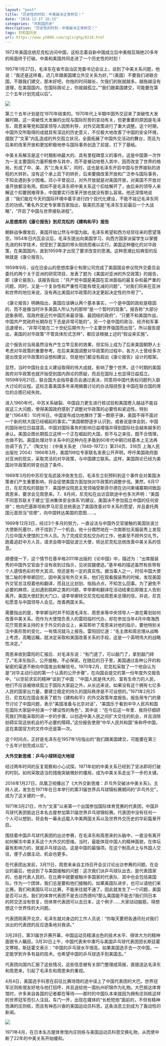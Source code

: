 ```yaml
---
layout: "post"
title: "历史性的时刻：中美破冰正常邦交！"
date: "2018-12-17 16:15"
categories: "共和国历史"
description: "历史性的时刻：中美破冰正常邦交！"
tags: 共和国历史
url: https://www.y5000.com/zgls/ghg/8218.html
---
```






1972年美国总统尼克松访问中国，这标志着自新中国成立后中美相互隔绝20多年的局面终于打破。中美和美国共同走进了一个历史性的时刻！

1957年1月27日，毛泽东在省市自治区党委书记会议上，谈到了中美关系问题，他说：“我还是这样看，迟几年跟美国建立外交关系为好。”“（美国）不要我们进联合国，不跟我们建交，那末好吧，你拖的时间越长，欠我们的账就越多。越拖越没有道理，在美国国内，在国际舆论上，你就越孤立。”“我们跟美国建交，可能要在第三个五年计划完成以后”。

![](https://img.y5000.com/uploads/allimg/161226/8-161226110344316.jpg)

第三个五年计划是在1970年结束的。1970年代上半期中国外交迎来了突破性大发展时期，这一突破性大发展的出现与国际形势的变动有关，但更重要的原因是毛泽东、周恩来等党和国家领导人因势利导，对外交政策进行了重大调整。这个时期，中国外交所取得的成就具有深远的历史意义，不仅极大地改善了中国的安全环境，摆脱了“文革”内乱造成的外交孤立状况，全面拓展了中国外交活动的舞台，而且为后来的改革开放和更加积极地参与国际事务创造了前提，打下了基础。

中美关系解冻是这个时期影响最大的、具有里程碑意义的事件。这是中国第一次作为一支主要国际力量积极参与其中，而不是被动地卷入其中，因而改变了世界的格局，形成了中、美、苏“三角关系”。同时，这也是毛泽东开启中国与世界接轨的进程的大转折。没有这个承上启下的转折，后来要搞改革开放和广泛参与国际事务，不知会遇到多少困难。邓小平曾说过，对外开放就是对美国开放，对美国不开放对谁开放都没有用。假如不是毛泽东把中美关系这个扣给解开了，由后来的领导人来解这个扣要困难得多，中国要实行改革开放也就没有那么容易。他还深情地说道：“我们能在今天的国际环境中着手进行四个现代化建设，不能不铭记毛泽东同志的功绩。”著名外交史专家章百家指出，联美抗苏是“毛泽东生前最后一个大战略”，“开启了中国与世界接轨进程”。

**从思想库的《康仑报告》到尼克松的《建构和平》报告**

朝鲜战争爆发后，美国开始公然与中国为敌。毛泽东希望和西方经贸往来的愿望落空。1954年日内瓦会议后，毛泽东提出向美国学习，向西方国家派留学生以掌握先进的科学技术，但受到了美国的带头阻挠而难以实行。美国这种僵化的对华政策，在美国国内，直到1959年才出现了要求改变的思潮。这种思潮比较典型的反映就是《康仑报告》。

1959年9月，设在旧金山的思想库康仑有限公司完成了美国国会参议院外交委员会委托的两个关于亚洲的研究项目，发表了题为《美国对亚洲的外交政策》的报告，即《康仑报告》。该报告指出：“共产党中国是美国在亚洲面临的最复杂和最严重的问题，同时，又是一个复杂性和严重性可能有增无减的问题”，“对我们将来在亚洲和世界的地位来说，没有再比美国对华政策的决定更起决定性的作用了”。

《康仑报告》明确指出，美国应该确认两个基本事实，一个是中国的政权是稳固的，而不是像当时许多美国人所认为的那样“是一个暂时的现象”。报告称“大部分迹象表明，现政府是近代中国历来最坚强、最团结的政府”，“只要不和美国作战，中国共产党政府长期存在下去是非常可能的”。另一个是中国的政治、经济和军事迅速增长，“非常可能在二十世纪后期作为一个主要世界强国而出现”。所以报告提出，美国的对华政策“不管具体形式怎样”，都应该根据上述的“假设来实施”。

这个报告对当局虽然没有产生立竿见影的效果，但实际上成为了后来美国朝野人士考虑对华政策的重要参考。在后来美国调整对华政策的过程中，各方人士曾经多次提出改变对华政策的设想和建议，但是他们都没有超出《康仑报告》设计的框架。

显然，当时中国社会主义建设取得的伟大成就，影响了整个世界。这个时期的美国政府对华政策也就开始受到国内舆论的质疑，而且在国际上也显得日益孤立。1959年9月21日，联合国大会指导委员会通过表决，同意将中国代表权问题列入联大讨论的议程。这标志着美国多年来用搁置讨论的办法阻挠恢复中国在联合国的席位的企图已经失败。

进入1960年代，中苏关系破裂、中国自力更生进行核试验和美国卷入越战不能自拔这三大问题，使得美国政府感到了调整对华政策的必要性和紧迫性。特别是“（1964年）10月16日，中国宣布成功地爆炸了第一颗原子弹，美国不得不面对一个新的核大国已经崛起的事实。”“美国朝野逐步认识到，或者说是体会到，中国的国际地位日益提高，中国对国际事务的影响日益增强并得到国际社会越来越多的承认。美国企图长期孤立这样一个正在崛起的大国，拒不与之来往，既不合情理，也做不到。美国处理对华关系中的这种内在矛盾到60年代中期已经基本上无法再协调下去了。”（陶文钊：《中美关系史
（1949-1972）》第314页、316页 上海人民出版社
2004）1966年3月，美国198位专家联名发表公开声明，呼吁美国政府面对亚洲的现实，采取灵活的对华政策，与中国建立联系。这样，美国舆论已经为美国对华政策的转变创造了条件。

1969年3月的中苏珍宝岛武装冲突发生后，毛泽东立刻预料到这个事件会对美国决策者们产生重要影响，将会促使美国方面加快对华政策的调整步伐。果然，6月17日，在尼克松的鼓励下．美国参议院民主党领袖受斯菲尔德在访问柬埔寨期间致函周恩来，要求会见周恩来。7、8月间，尼克松在出访亚欧途中也多次声明：“美国不同意苏联关于建立‘亚洲集体安全体系’的建议，美国决不参加孤立中国的任何安排”；他向巴基斯坦和罗马尼亚总统表达了美国改善对华关系的愿望，并且委托两国元首担当“信使”，向中国转达美国的意图......。

1969年12月3日，经过3个多月的努力，一直设法与中国外交官接触的美国驻波兰大使斯托塞尔，终于找到了一个机会。他十分偶然地在一次南斯拉夫服装秀上发现几位中国大使馆的工作人员。为了完成尼克松交办的工作，他甚至不顾外交礼节，跑着追赶中方人员，请求会晤中国驻波兰大使，转达尼克松总统改善中美关系的信息。

顺便提一下，这个情节在基辛格2011年出版的《论中国》中，描述为：“出席服装秀的中国外交官由于没有收到过指示，见状拔腿便逃。”基辛格的描述虽然有些带有个人感情色彩的夸大其词，但还是有一定的真实性。据当事人之一，时任中国大使馆二秘的李举卿回忆，因中美没有外交关系，他们在观看服装秀的时候，发现美国外交官总注视着他和翻译，而且比比划划、指指点点，不知怎么回事。为了避免不必要的麻烦，比如遇到挑衅之类的问题，李举卿和翻译在活动结束后即跟主人告别离开。美国大使赶到大门口，请李举卿转交尼克松给周恩来总理的信，并说，尼克松愿意与中国领导人会见，改善两国关系。

需要指出的是，李举卿当时并不知道毛泽东、周恩来等中央领导人一直在筹划如何改善中美关系。而作为大使馆负责人的雷阳临时代办，却在参加当年4月中南海西花厅周恩来主持的关于外交的会议上，亲耳聆听了周恩来对他的指示，要他特别关注中美形势的变化，一有情况就马上报告。雷阳回忆道：“毛主席和周总理从战略上考虑，高瞻远瞩，就决定采取和美国改善关系的手段，这是一个英明伟大的战略性决定。”

周恩来收到雷阳的汇报后．对毛泽东说：“有门道了，可以敲门了，拿到敲门砖了。”毛泽东指示，公开接触，不必保密。在随后的日子里，美国通过各种公开的和秘密的渠道不断向中国发出和解信号。1970年2月，尼克松采取了一个他自认为是“对华主动行动的第一个认真的公开步骤”，在向国会提交的第一份年度外交报告中，“以空前求实的精神”谈到了中国：“中国人民是伟大的、富有生命力的人民，他们不应该被继续孤立于国际大家庭之外，从长远来说，如果没有这个拥有七亿多人民的国家出力量，要建立稳定的持久的国际秩序是不可设想的。”1971年2月25日，尼克松在国会发表了题为《建构和平》的外交政策年度报告。报告用专门的章节讨论了中国问题，表示“美国准备与北京对话”，“美国乐于看到中华人民共和国在国际大家庭中扮演一个建设性的角色”，其中说：“在今后这一年里．我将仔细研究我们所能采取的进一步的步骤，以创造中美人民之间扩大交往的机会，并且消除妨碍实现这些机会的不必要的障碍。”这份报告使用“中华人民共和国”来称呼中国，这在美国官方的文件中还是第—次。

这个时间点，正好是毛泽东在1957年1月指出的“我们跟美国建交，可能要在第三个五年计划完成以后”。

**大外交新思维：乒乓小球转动大地球**

经过两年时间的反复观察和小心试探，1971年初的中美关系已经到了坚冰即将打破的时刻。如何采取适当的措施突破微妙的僵局，成为中美关系走出下一步的关键。

2014年1月27日，凤凰卫视播出了《大外交新思维：乒乓外交破冰中美关系》。主持人说，发生在1971年在日本举行的第31届世界兵乓球锦标赛期间的“乒乓外交”，成为了这关键的一步。

1971年3月21日，作为“文革”以来第一个出国参加国际体育竞赛的代表团，中国乒乓球代表团抵达日本名古屋参加第31届世界乒乓球锦标赛。代表团中没有任何一个人可以想到，将会有一幕永远载入中美两国关系以及世界外交历史的华彩篇章开启。

围绕着中国乒乓球代表团的出访参赛，在毛泽东和周恩来的头脑中，一直没有离开如何解冻中美关系这个大外交的思维。当时，最能体现中国人的精神面貌，在体坛最有影响力的，就是乒乓球运动。这是中国的最强项。在这个制高点上与外国人交往，便于占据主动，机会也更多。

在代表团出发前，3月11日，周恩来亲自主持召开会议讨论出访参赛的问题。在会议的最后，他谈到了与美国接触的问题：这次我们派乒乓球队出去，是代表国家的，也是代表人民的，在比赛中就要接触许多国家的代表队．其中也会包括美国队。作为一个团体，我们总是要和他们接触的。如果美国队进步，也可以请他们来比赛。我们和美国队可以比赛，不能来往就不通了。因此就发生了一个问题，美国是否可以去。我们的体育代表团不是去过西德吗?那么美国能不能去?我们同日本的邦交还没有恢复，但体育代表团可以去日本，这个例子……大家动动脑筋，得想想这个世界性的大问题。

代表团刚离开北京，毛泽东就对身边的工作人员说：“你每天要把各通讯社对我们派出的代表团的反应逐条地对我讲。”

3月28日，第31届世乒赛开幕，中国运动员精湛出色的技术水平、得体大方的精神面貌令人瞩目。3月30日上午，中国代表宋中凑巧与美国乒乓球代表团团长斯廷霍文寒暄，斯廷霍文表示：“中国的乒乓球水平很高，如果美国选手去一次中国，一定能学到许多有益的技术。也希望中国的乒乓球选手到美国去。”

代表团向国内汇报了这些情况，这些信息被有关部门整理成简报，直接送达毛泽东和周恩来，引起了毛泽东和周恩来的重视。

4月4日，美国选手科恩在前往比赛场馆的途中误上了中国代表团的大巴。世界冠军庄则栋很友好地与他打招呼，并且送给他一面杭州织锦作为礼物。大巴抵达体育馆时，许多来自各国的记者都在等待——那时的中国队本来就因为拥有庄则栋这样的世界冠军而引人注目。车门一开，出现在媒体的“长枪短炮”面前的，不但有精神饱满的庄则栋，而且有神态兴奋的美国运动员科恩。这条消息立刻成为了轰动性的新闻。

![](https://img.y5000.com/uploads/allimg/161226/8-161226110355L1.jpg)

1971年4月，在日本名古屋体育馆内庄则栋与美国运动员科恩交换礼物，从而使中断了22年的中美关系开始缓和。
